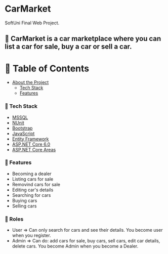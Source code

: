 # CarMarket
SoftUni Final Web Project.

## :star2: CarMarket is a car marketplace where you can list a car for sale, buy a car or sell a car.

<!-- Table of Contents -->
# :notebook_with_decorative_cover: Table of Contents

- [About the Project](#star2-about-the-project)
  * [Tech Stack](#space_invader-tech-stack)
  * [Features](#dart-features)

<!-- About the Project -->



<!-- TechStack -->
### :space_invader: Tech Stack

  <ul>
  <li><a href="https://www.microsoft.com/en-us/sql-server/">MSSQL</a></li>     
  <li><a href="https://nunit.org/">NUnit</a></li>  
  <li><a href="https://getbootstrap.com/">Bootstrap</a></li>         
  <li><a href="(https://www.javascript.com/)">JavaScript</a></li>
  <li><a href="https://learn.microsoft.com/en-us/ef/">Entity Framework</a></li>
  <li><a href="https://dotnet.microsoft.com/en-us/apps/aspnet">ASP.NET Core 6.0</a></li>
  <li><a href="https://learn.microsoft.com/en-us/aspnet/core/mvc/controllers/areas?view=aspnetcore-6.0">ASP.NET Core Areas</a></li>
  </ul>

<!-- Features -->
### :dart: Features

- Becoming a dealer
- Listing cars for sale
- Removind cars for sale
- Editing car's details
- Searching for cars
- Buying cars
- Selling cars

<!-- Roles -->
### :dart: Roles

- User => Can only search for cars and see their details. You become user when you register.
- Admin => Can do: add cars for sale, buy cars, sell cars, edit car details, delete cars. You become Admin when you become a Dealer. 
